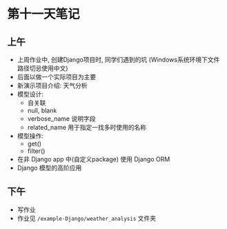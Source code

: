 # 第十一天笔记

## 上午

- 上周作业中, 创建Django项目时, 同学们遇到的坑 (Windows系统环境下文件路径切忌使用中文)
- 后面以做一个实际项目为主要
- 新演示项目介绍: 天气分析
- 模型设计: 
    - 自关联
    - null, blank
    - verbose_name 说明字段
    - related_name 用于指定一找多时使用的名称
- 模型操作:
    - get()
    - filter()
- 在非 Django app 中(自定义package) 使用 Django ORM
- Django 模型的高阶应用

## 下午

- 写作业
- 作业见 `/example-Django/weather_analysis` 文件夹
